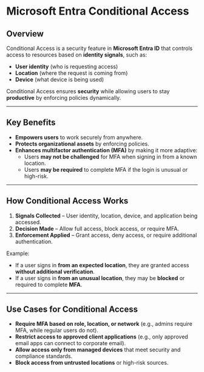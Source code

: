 # Microsoft Entra Conditional Access

## Overview
Conditional Access is a security feature in **Microsoft Entra ID** that controls access to resources based on **identity signals**, such as:
- **User identity** (who is requesting access)
- **Location** (where the request is coming from)
- **Device** (what device is being used)

Conditional Access ensures **security** while allowing users to stay **productive** by enforcing policies dynamically.

---

## Key Benefits
- **Empowers users** to work securely from anywhere.
- **Protects organizational assets** by enforcing policies.
- **Enhances multifactor authentication (MFA)** by making it more adaptive:
  - Users **may not be challenged** for MFA when signing in from a known location.
  - Users **may be required** to complete MFA if the login is unusual or high-risk.

---

## How Conditional Access Works
1. **Signals Collected** – User identity, location, device, and application being accessed.
2. **Decision Made** – Allow full access, block access, or require MFA.
3. **Enforcement Applied** – Grant access, deny access, or require additional authentication.

Example:
- If a user signs in **from an expected location**, they are granted access **without additional verification**.
- If a user signs in **from an unusual location**, they may be **blocked** or required to complete **MFA**.

---

## Use Cases for Conditional Access
- **Require MFA based on role, location, or network** (e.g., admins require MFA, while regular users do not).
- **Restrict access to approved client applications** (e.g., only approved email apps can connect to corporate email).
- **Allow access only from managed devices** that meet security and compliance standards.
- **Block access from untrusted locations** or high-risk sources.

